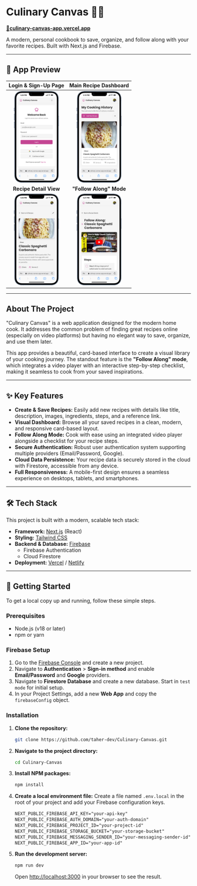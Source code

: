 # Culinary Canvas 👨‍🍳
[**🔗culinary-canvas-app.vercel.app**](https://culinary-canvas-app.vercel.app/)


A modern, personal cookbook to save, organize, and follow along with your favorite recipes. Built with Next.js and Firebase.

---

## 📸 App Preview

<div align="center">

| Login & Sign-Up Page | Main Recipe Dashboard |
| :---: | :---: |
| <img src="./assets/login-page.png" alt="Login/Sign-Up Page" height="250px"/> | <img src="./assets/dashboard.png" alt="Main Recipe Dashboard" height="250px"/> |
| **Recipe Detail View** | **"Follow Along" Mode** |
| <img src="./assets/detail-view.png" alt="Recipe Detail View" height="250px"/> | <img src="./assets/follow-along.png" alt="Follow Along Mode" height="250px"/> |\

</div>


---

## About The Project

"Culinary Canvas" is a web application designed for the modern home cook. It addresses the common problem of finding great recipes online (especially on video platforms) but having no elegant way to save, organize, and use them later.

This app provides a beautiful, card-based interface to create a visual library of your cooking journey. The standout feature is the **"Follow Along" mode**, which integrates a video player with an interactive step-by-step checklist, making it seamless to cook from your saved inspirations.

---

## ✨ Key Features

* **Create & Save Recipes:** Easily add new recipes with details like title, description, images, ingredients, steps, and a reference link.
* **Visual Dashboard:** Browse all your saved recipes in a clean, modern, and responsive card-based layout.
* **Follow Along Mode:** Cook with ease using an integrated video player alongside a checklist for your recipe steps.
* **Secure Authentication:** Robust user authentication system supporting multiple providers (Email/Password, Google).
* **Cloud Data Persistence:** Your recipe data is securely stored in the cloud with Firestore, accessible from any device.
* **Full Responsiveness:** A mobile-first design ensures a seamless experience on desktops, tablets, and smartphones.

---

## 🛠️ Tech Stack

This project is built with a modern, scalable tech stack:

* **Framework:** [Next.js](https://nextjs.org/) (React)
* **Styling:** [Tailwind CSS](https://tailwindcss.com/)
* **Backend & Database:** [Firebase](https://firebase.google.com/)
    * Firebase Authentication
    * Cloud Firestore
* **Deployment:** [Vercel](https://vercel.com/) / [Netlify](https://www.netlify.com/)

---

## 🚀 Getting Started

To get a local copy up and running, follow these simple steps.

### Prerequisites

* Node.js (v18 or later)
* npm or yarn

### Firebase Setup

1.  Go to the [Firebase Console](https://console.firebase.google.com/) and create a new project.
2.  Navigate to **Authentication** > **Sign-in method** and enable **Email/Password** and **Google** providers.
3.  Navigate to **Firestore Database** and create a new database. Start in `test mode` for initial setup.
4.  In your Project Settings, add a new **Web App** and copy the `firebaseConfig` object.

### Installation

1.  **Clone the repository:**
    ```sh
    git clone https://github.com/taher-dev/Culinary-Canvas.git
    ```
2.  **Navigate to the project directory:**
    ```sh
    cd Culinary-Canvas
    ```
3.  **Install NPM packages:**
    ```sh
    npm install
    ```
4.  **Create a local environment file:**
    Create a file named `.env.local` in the root of your project and add your Firebase configuration keys.

    ```env
    NEXT_PUBLIC_FIREBASE_API_KEY="your-api-key"
    NEXT_PUBLIC_FIREBASE_AUTH_DOMAIN="your-auth-domain"
    NEXT_PUBLIC_FIREBASE_PROJECT_ID="your-project-id"
    NEXT_PUBLIC_FIREBASE_STORAGE_BUCKET="your-storage-bucket"
    NEXT_PUBLIC_FIREBASE_MESSAGING_SENDER_ID="your-messaging-sender-id"
    NEXT_PUBLIC_FIREBASE_APP_ID="your-app-id"
    ```

5.  **Run the development server:**
    ```sh
    npm run dev
    ```
    Open [http://localhost:3000](http://localhost:3000) in your browser to see the result.
